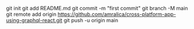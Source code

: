 git init
git add README.md
git commit -m "first commit"
git branch -M main
git remote add origin https://github.com/amralica/cross-platform-app-using-graphql-react.git
git push -u origin main
